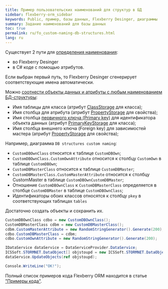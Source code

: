 ```yaml
---
title: Пример пользовательских наименований для структур в БД
sidebar: flexberry-orm_sidebar
keywords: Public, пример, базы данных, Flexberry Desinger, диаграммы
summary: Задание наименований для базы данных
toc: true
permalink: ru/fo_custom-naming-db-structures.html
lang: ru
---
```


Существует 2 пути для [определения наименования](fo_storing-data-objects.html):

* во Flexberry Desinger
* в C# коде с помощью атрибутов.

Если выбран первый путь, то Flexberry Desinger сгенерирует соответствующие имена автоматически.

Можно [соотнести объекты данных и атрибуты с любым наименованием БД-структуры](fo_storing-data-objects.html):

* Имя таблицы для класса (атрибут [ClassStorage](fd_data-classes.html) для класса);
* Имя столбца для атрибута (атрибут [PropertyStorage](fo_attributes-class-data.html) для свойства);
* Имя столбца [первичного ключа (Primary key)](fo_primary-keys-objects.html) для идентификатора объекта данных (атрибут [PrimaryKeyStorage](fd_data-classes.html) для класса);
* Имя столбца внешнего ключа (Foreign key) для зависимостей мастера (атрибут [PropertyStorage](fd_master-association.html) для свойства);

Например, диаграмма `DB structures custom naming`:

* `CustomDBOwnClass` относится к таблице `CustomDBOwn`;
* `CustomDBOwnClass.CustomOwnAttribute` относится к столбцу `CustomOwn` в таблице `CustomDBOwn`;
* `CustomDBMasterClass` относится к таблице `CustomDBMaster`;
* `CustomDBMasterClass.CustomMasterAttribute` относится к столбцу CustomMaster в таблице `CustomDBOwnCustomDBMaster`;
* Отношение `CustomDBOwnClass` к `CustomDBMasterClass` определяется в столбце `CustomDBMaster` в таблице `CustomDBOwnClass`;
* Идентификаторы обоих классов относятся к столбцу `pkey` в соответствующих таблицах `tables`

Достаточно создать объекты и сохранить их.

```csharp
CustomDBOwnClass cdbo = new CustomDBOwnClass();
CustomDBMasterClass cdbm = new CustomDBMasterClass();
cdbm.CustomMasterAttribute = new RandomStringGenerator().Generate(200);
cdbo.CustomDBMasterClass = cdbm;
cdbo.CustomOwnAttribute = new RandomStringGenerator().Generate(200);

IDataService dataService = DataServiceProvider.DataService;
ICSSoft.STORMNET.DataObject[] objstoupd = new ICSSoft.STORMNET.DataObject[] { cdbo, cdbm };
dataService.UpdateObjects(ref objstoupd);

Console.WriteLine("OK!");
```

Полный список примеров кода Flexberry ORM находится в статье ["Примеры кода"](fo_code-samples.html).
